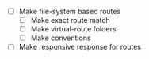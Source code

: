 - [ ] Make file-system based routes
  + [ ] Make exact route match
  + [ ] Make virtual-route folders
  + [ ] Make conventions

- [ ] Make responsive response for routes
